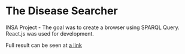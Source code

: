 # The Disease Searcher

INSA Project - The goal was to create a browser using SPARQL Query. React.js was used for development. 

Full result can be seen at [a link](ws.hexaone.fr)

